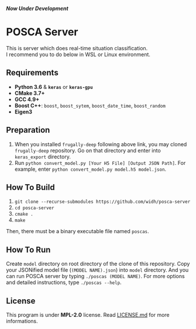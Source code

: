 <em> <strong>Now Under Development</strong> </em>

# POSCA Server

This is server which does real-time situation classification.\
I recommend you to do below in WSL or Linux environment.

## Requirements

-   **Python 3.6** & **`keras`** or **`keras-gpu`**
-   **CMake 3.7+**
-   **GCC 4.9+**
-   **Boost C++**: `boost`, `boost_sytem`, `boost_date_time`, `boost_random`
-   **Eigen3**

## Preparation

1. When you installed `frugally-deep` following above link, you may cloned `frugally-deep` repository. Go on that directory and enter into `keras_export` directory.
2. Run `python convert_model.py [Your H5 File] [Output JSON Path]`. For example, enter `python convert_model.py model.h5 model.json`.

## How To Build

1. `git clone --recurse-submodules https://github.com/widh/posca-server`
2. `cd posca-server`
3. `cmake .`
4. `make`

Then, there must be a binary executable file named `poscas`.

## How To Run

Create `model` directory on root directory of the clone of this repository. Copy your JSONified model file (`(MODEL NAME).json`) into `model` directory. And you can run POSCA server by typing `./poscas (MODEL NAME)`. For more options and detailed instructions, type `./poscas --help`.

## License

This program is under **MPL-2.0** license. Read [LICENSE.md](LICENSE.md) for more informations.
